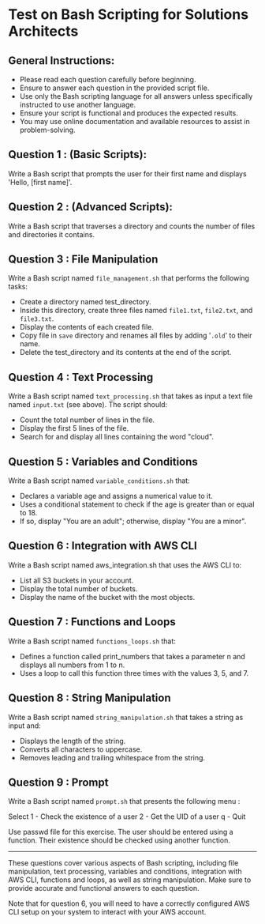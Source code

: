 # Test on Bash Scripting for Solutions Architects

## General Instructions:
- Please read each question carefully before beginning.
- Ensure to answer each question in the provided script file.
- Use only the Bash scripting language for all answers unless specifically instructed to use another language.
- Ensure your script is functional and produces the expected results.
- You may use online documentation and available resources to assist in problem-solving.


## Question 1 : (Basic Scripts):
Write a Bash script that prompts the user for their first name and displays 'Hello, [first name]'.

## Question 2 :  (Advanced Scripts):
Write a Bash script that traverses a directory and counts the number of files and directories it contains.

## Question 3 : File Manipulation
Write a Bash script named `file_management.sh` that performs the following tasks:

- Create a directory named test_directory.
- Inside this directory, create three files named `file1.txt`, `file2.txt`, and `file3.txt`.
- Display the contents of each created file.
- Copy file in `save` directory and renames all files by adding '`.old`' to their name.
- Delete the test_directory and its contents at the end of the script.

## Question 4 : Text Processing
Write a Bash script named `text_processing.sh` that takes as input a text file named `input.txt` (see above). The script should:

- Count the total number of lines in the file.
- Display the first 5 lines of the file.
- Search for and display all lines containing the word "cloud".

## Question 5 : Variables and Conditions
Write a Bash script named `variable_conditions.sh` that:

- Declares a variable age and assigns a numerical value to it.
- Uses a conditional statement to check if the age is greater than or equal to 18.
- If so, display "You are an adult"; otherwise, display "You are a minor".

## Question 6 : Integration with AWS CLI
Write a Bash script named aws_integration.sh that uses the AWS CLI to:

- List all S3 buckets in your account.
- Display the total number of buckets.
- Display the name of the bucket with the most objects.

## Question 7 : Functions and Loops
Write a Bash script named `functions_loops.sh` that:

- Defines a function called print_numbers that takes a parameter n and displays all numbers from 1 to n.
- Uses a loop to call this function three times with the values 3, 5, and 7.

## Question 8 : String Manipulation
Write a Bash script named `string_manipulation.sh` that takes a string as input and:

- Displays the length of the string.
- Converts all characters to uppercase.
- Removes leading and trailing whitespace from the string.

## Question 9 : Prompt
Write a Bash script named `prompt.sh` that presents the following menu :

Select
1 - Check the existence of a user
2 - Get the UID of a user
q - Quit

Use passwd file for this exercise.
The user should be entered using a function. Their existence should be checked using another function.


------------------------
These questions cover various aspects of Bash scripting, including file manipulation, text processing, variables and conditions, integration with AWS CLI, functions and loops, as well as string manipulation. Make sure to provide accurate and functional answers to each question.

Note that for question 6, you will need to have a correctly configured AWS CLI setup on your system to interact with your AWS account.
